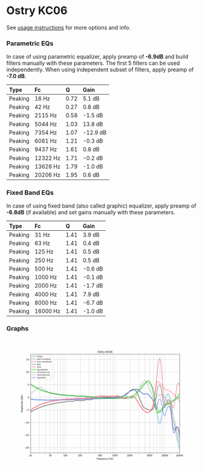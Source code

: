 # Ostry KC06
See [usage instructions](https://github.com/jaakkopasanen/AutoEq#usage) for more options and info.

### Parametric EQs
In case of using parametric equalizer, apply preamp of **-6.9dB** and build filters manually
with these parameters. The first 5 filters can be used independently.
When using independent subset of filters, apply preamp of **-7.0 dB**.

| Type    | Fc       |    Q | Gain     |
|:--------|:---------|:-----|:---------|
| Peaking | 16 Hz    | 0.72 | 5.1 dB   |
| Peaking | 42 Hz    | 0.27 | 0.8 dB   |
| Peaking | 2115 Hz  | 0.58 | -1.5 dB  |
| Peaking | 5044 Hz  | 1.03 | 13.8 dB  |
| Peaking | 7354 Hz  | 1.07 | -12.9 dB |
| Peaking | 6081 Hz  | 1.21 | -0.3 dB  |
| Peaking | 9437 Hz  | 1.61 | 0.8 dB   |
| Peaking | 12322 Hz | 1.71 | -0.2 dB  |
| Peaking | 13628 Hz | 1.79 | -1.0 dB  |
| Peaking | 20206 Hz | 1.95 | 0.6 dB   |

### Fixed Band EQs
In case of using fixed band (also called graphic) equalizer, apply preamp of **-6.8dB**
(if available) and set gains manually with these parameters.

| Type    | Fc       |    Q | Gain    |
|:--------|:---------|:-----|:--------|
| Peaking | 31 Hz    | 1.41 | 3.9 dB  |
| Peaking | 63 Hz    | 1.41 | 0.4 dB  |
| Peaking | 125 Hz   | 1.41 | 0.5 dB  |
| Peaking | 250 Hz   | 1.41 | 0.5 dB  |
| Peaking | 500 Hz   | 1.41 | -0.6 dB |
| Peaking | 1000 Hz  | 1.41 | -0.1 dB |
| Peaking | 2000 Hz  | 1.41 | -1.7 dB |
| Peaking | 4000 Hz  | 1.41 | 7.9 dB  |
| Peaking | 8000 Hz  | 1.41 | -6.7 dB |
| Peaking | 16000 Hz | 1.41 | -1.0 dB |

### Graphs
![](./Ostry%20KC06.png)